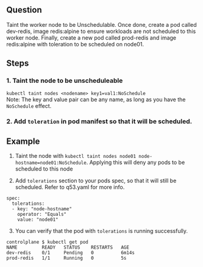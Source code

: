 ## Question
Taint the worker node to be Unschedulable. Once done, create a pod called dev-redis, image redis:alpine to ensure workloads are not scheduled to this worker node. Finally, create a new pod called prod-redis and image redis:alpine with toleration to be scheduled on node01.

## Steps
### 1. Taint the node to be unscheduleable
`kubectl taint nodes <nodename> key1=val1:NoSchedule`\
Note: The key and value pair can be any name, as long as you have the `NoSchedule` effect.

### 2. Add `toleration` in pod manifest so that it will be scheduled.

## Example
1. Taint the node with `kubectl taint nodes node01 node-hostname=node01:NoSchedule`. Applying this will deny any pods to be scheduled to this node

2. Add `tolerations` section to your pods spec, so that it will still be scheduled. Refer to q53.yaml for more info.
```
spec:
  tolerations:
  - key: "node-hostname"
    operator: "Equals"
    value: "node01"
```
3. You can verify that the pod with `tolerations` is running successfully.
```
controlplane $ kubectl get pod
NAME         READY   STATUS    RESTARTS   AGE
dev-redis    0/1     Pending   0          6m14s
prod-redis   1/1     Running   0          5s
```

